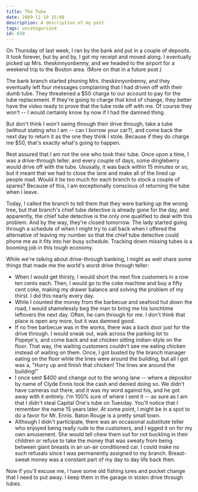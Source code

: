 ```yaml
---
title: The Tube
date: 2009-11-10 15:08
description: A description of my post.
tags: uncategorized
id: 650
---
```

On Thursday of last week, I ran by the bank and put in a couple of deposits.  It took forever, but by and by, I got my receipt and moved along.  I eventually picked up Mrs. theskinnyonbenny, and we headed to the airport for a weekend trip to the Boston area.  (More on that in a future post.)

The bank branch started phoning Mrs. theskinnyonbenny, and they eventually left four messages complaining that I had driven off with their dumb tube.  They threatened a $50 charge to our account to pay for the tube replacement.  If they're going to charge that kind of change, they better have the video ready to prove that the tube rode off with me.  Of course they won't -- I would certainly know by now if I had the damned thing.  

But don't think I won't swing through their drive through, take a tube (without stating who I am -- can I borrow your car?), and come back the next day to return it as the one they think I stole.  Because if they do charge me $50, that's exactly what's going to happen.

Rest assured that I am not the one who took their tube.  Once upon a time, I was a drive-through teller, and every couple of days, some dingleberry would drive off with the tube.  Ususally, it was back within 15 minutes or so, but it meant that we had to close the lane and make all of the lined up people mad.  Would it be too much for each branch to stock a couple of spares?  Because of this, I am exceptionally conscious of returning the tube when I leave.

Today, I called the branch to tell them that they were barking up the wrong tree, but that branch's chief tube detective is already gone for the day, and apparently, the chief tube detective is the only one qualified to deal with this problem.  And by the way, they're closed tomorrow.  The lady started going through a schedule of when I might try to call back when I offered the alternative of leaving my number so that the chief tube detective could phone me as it fits into her busy schedule.  Tracking down missing tubes is a booming job in this tough economy.

While we're talking about drive-through banking, I might as well share some things that made me the world's worst drive through teller:

<ul><li>When I would get thirsty, I would short the next five customers in a row ten cents each.  Then, I would go to the coke machine and buy a fifty cent coke, making my drawer balance and solving the problem of my thirst.  I did this nearly every day.</li><li>While I counted the money from the barbecue and seafood hut down the road, I would shamelessly beg the man to bring me his lunchtime leftovers the next day.  Often, he cam through for me.  I don't think that place is open any more, but it was damned good.</li><li>If no free barbecue was in the works, there was a back door just for the drive through.  I would sneak out, walk across the parking lot to Popeye's, and come back and eat chicken sitting indian-style on the floor.  That way, the waiting customers couldn't see me eating chicken instead of waiting on them.  Once, I got busted by the branch manager eating on the floor while the lines were around the building, but all I got was a, "Hurry up and finish that chicken!  The lines are around the building!"</li><li>I once sent $400 and change out to the wrong lane -- where a depositor by name of Clyde Ennis took the cash and denied doing so.  We didn't have cameras out there, and it was my word against his, and he got away with it entirely.  I'm 100% sure of where I sent it -- as sure as I am that I didn't steal Capital One's tube on Tuesday.  You'll notice that I remember the name 15 years later.  At some point, I might be in a spot to do a favor for Mr. Ennis.  Baton Rouge is a pretty small town.</li><li>Although I didn't participate, there was an occasional substitute teller who enjoyed being really rude to the customers, and I egged it on for my own amusement.  She would tell chew them out for not buckling in their children or refuse to take the money that was sweaty from being between giant breasts in an un-air conditioned car.  I could make no such refusals since I was permanently assigned to my branch.  Breast-sweat money was a constant part of my day to day life back then.</li></ul>

Now if you'll excuse me, I have some old fishing lures and pocket change that I need to put away.  I keep them in the garage in stolen drive through tubes.

